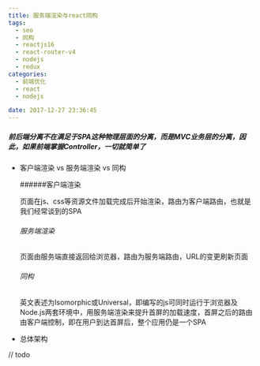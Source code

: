 ```yaml
---
title: 服务端渲染与react同构
tags:
  - seo
  - 同构
  - reactjs16
  - react-router-v4
  - nodejs
  - redux
categories:
  - 前端优化
  - react
  - nodejs

date: 2017-12-27 23:36:45
---
```


##### 前后端分离不在满足于SPA这种物理层面的分离，而是MVC业务层的分离，因此，如果前端掌握Controller，一切就简单了

  * 客户端渲染 vs 服务端渲染 vs 同构

    ######客户端渲染

    页面在js、css等资源文件加载完成后开始渲染，路由为客户端路由，也就是我们经常谈到的SPA

    ###### 服务端渲染

    页面由服务端直接返回给浏览器，路由为服务端路由，URL的变更刷新页面

    ###### 同构

    英文表述为Isomorphic或Universal，即编写的js可同时运行于浏览器及Node.js两套环境中，用服务端渲染来提升首屏的加载速度，首屏之后的路由由客户端控制，即在用户到达首屏后，整个应用仍是一个SPA

* 总体架构


// todo